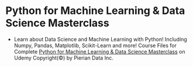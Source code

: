 # Python for Machine Learning & Data Science Masterclass
- Learn about Data Science and Machine Learning with Python! Including Numpy, Pandas, Matplotlib, Scikit-Learn and more!
Course Files for Complete [Python for Machine Learning & Data Science Masterclass](https://www.udemy.com/course/python-for-machine-learning-data-science-masterclass/) on Udemy
Copyright(©) by Pierian Data Inc.
